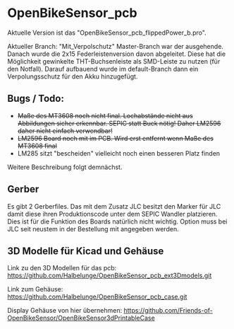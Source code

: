 # OpenBikeSensor_pcb

Aktuelle Version ist das "OpenBikeSensor_pcb_flippedPower_b.pro".

Aktueller Branch: "Mit_Verpolschutz"
Master-Branch war der ausgehende. Danach wurde die 2x15 Federleistenversion davon abgeleitet. Diese hat die Möglichkeit gewinkelte THT-Buchsenleiste als SMD-Leiste zu nutzen (für den Notfall). Darauf aufbauend wurde im default-Branch dann ein Verpolungsschutz für den Akku hinzugefügt.

## Bugs / Todo:

- ~~Maße des MT3608 noch nicht final. Lochabstände nicht aus Abbildungen sicher erkennbar. SEPIC statt Buck nötig! Daher LM2596 daher nicht einfach verwendbar!~~
- ~~LM2596 Board noch mit im PCB. Wird erst entfernt wenn Maße des MT3608 final~~
- LM285 sitzt "bescheiden" vielleicht noch einen besseren Platz finden

Weitere Beschreibung folgt demnächst.

## Gerber
Es gibt 2 Gerberfiles. Das mit dem Zusatz JLC besitzt den Marker für JLC damit diese ihren Produktionscode unter dem SEPIC Wandler platzieren. Dies ist für die Funktion des Boards natürlich nicht wichtig. Option muss bei JLC seit neustem in der Bestellung mit angegeben werden.


## 3D Modelle für Kicad und Gehäuse

Link zu den 3D Modellen für das pcb: https://github.com/Halbelunge/OpenBikeSensor_pcb_ext3Dmodels.git

Link zum Gehäuse: https://github.com/Halbelunge/OpenBikeSensor_pcb_case.git

Display Gehäuse von hier übernehmen: https://github.com/Friends-of-OpenBikeSensor/OpenBikeSensor3dPrintableCase
